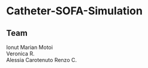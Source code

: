 # Catheter-SOFA-Simulation

## Team
Ionut Marian Motoi  
Veronica R.  
Alessia Carotenuto
Renzo C.  
